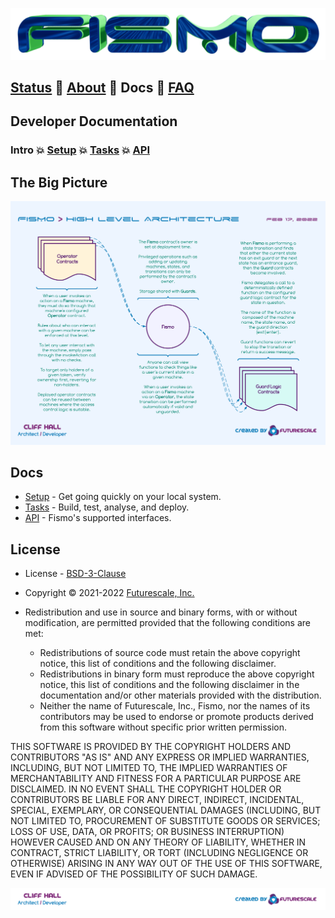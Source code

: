 ![Fismo](../docs/images/fismo-logo.png)
## [Status](../README.md) 🧪 [About](../docs/about.md) 🧪 Docs 🧪 [FAQ](../docs/faq.md)

## Developer Documentation

### Intro 💥 [Setup](setup.md) 💥 [Tasks](tasks.md) 💥 [API](api/README.md)

## The Big Picture
![The Big Picture](images/FismoHighLevelArch.png)

## Docs
- [Setup](setup.md) - Get going quickly on your local system.
- [Tasks](tasks.md) - Build, test, analyse, and deploy.
- [API](api/README.md) - Fismo's supported interfaces.

## License 
* License - [BSD-3-Clause](https://opensource.org/licenses/BSD-3-Clause)
* Copyright © 2021-2022 [Futurescale, Inc.](https://futurescale.com)

* Redistribution and use in source and binary forms, with or without modification, are permitted provided that the following conditions are met:

    * Redistributions of source code must retain the above copyright notice, this list of conditions and the following disclaimer.
    * Redistributions in binary form must reproduce the above copyright notice, this list of conditions and the following disclaimer in the documentation and/or other materials provided with the distribution.
    * Neither the name of Futurescale, Inc., Fismo, nor the names of its contributors may be used to endorse or promote products derived from this software without specific prior written permission.

THIS SOFTWARE IS PROVIDED BY THE COPYRIGHT HOLDERS AND CONTRIBUTORS "AS IS" AND ANY EXPRESS OR IMPLIED WARRANTIES, INCLUDING, BUT NOT LIMITED TO, THE IMPLIED WARRANTIES OF MERCHANTABILITY AND FITNESS FOR A PARTICULAR PURPOSE ARE DISCLAIMED. IN NO EVENT SHALL THE COPYRIGHT HOLDER OR CONTRIBUTORS BE LIABLE FOR ANY DIRECT, INDIRECT, INCIDENTAL, SPECIAL, EXEMPLARY, OR CONSEQUENTIAL DAMAGES (INCLUDING, BUT NOT LIMITED TO, PROCUREMENT OF SUBSTITUTE GOODS OR SERVICES; LOSS OF USE, DATA, OR PROFITS; OR BUSINESS INTERRUPTION) HOWEVER CAUSED AND ON ANY THEORY OF LIABILITY, WHETHER IN CONTRACT, STRICT LIABILITY, OR TORT (INCLUDING NEGLIGENCE OR OTHERWISE) ARISING IN ANY WAY OUT OF THE USE OF THIS SOFTWARE, EVEN IF ADVISED OF THE POSSIBILITY OF SUCH DAMAGE.

![Created by Futurescale](docs/images/created-by.png)